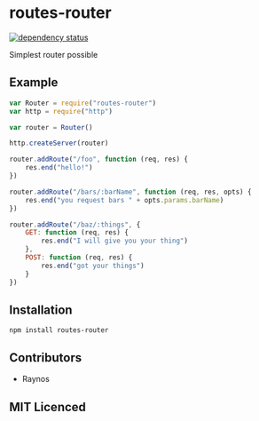 # routes-router

[![dependency status][3]][4]

Simplest router possible

## Example

```js
var Router = require("routes-router")
var http = require("http")

var router = Router()

http.createServer(router)

router.addRoute("/foo", function (req, res) {
    res.end("hello!")
})

router.addRoute("/bars/:barName", function (req, res, opts) {
    res.end("you request bars " + opts.params.barName)
})

router.addRoute("/baz/:things", {
    GET: function (req, res) {
        res.end("I will give you your thing")
    },
    POST: function (req, res) {
        res.end("got your things")
    }
})
```

## Installation

`npm install routes-router`

## Contributors

 - Raynos

## MIT Licenced

  [1]: https://secure.travis-ci.org/Colingo/routes-router.png
  [2]: http://travis-ci.org/Colingo/routes-router
  [3]: https://david-dm.org/Colingo/routes-router/status.png
  [4]: https://david-dm.org/Colingo/routes-router
  [5]: https://ci.testling.com/Colingo/routes-router.png
  [6]: https://ci.testling.com/Colingo/routes-router
